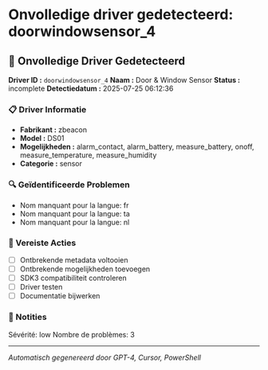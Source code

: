 # Onvolledige driver gedetecteerd: doorwindowsensor_4

## 🚨 Onvolledige Driver Gedetecteerd

**Driver ID :** `doorwindowsensor_4`
**Naam :** Door & Window Sensor
**Status :** incomplete
**Detectiedatum :** 2025-07-25 06:12:36

### 📋 Driver Informatie
- **Fabrikant :** zbeacon
- **Model :** DS01
- **Mogelijkheden :** alarm_contact, alarm_battery, measure_battery, onoff, measure_temperature, measure_humidity
- **Categorie :** sensor

### 🔍 Geïdentificeerde Problemen
- Nom manquant pour la langue: fr
- Nom manquant pour la langue: ta
- Nom manquant pour la langue: nl

### 🎯 Vereiste Acties
- [ ] Ontbrekende metadata voltooien
- [ ] Ontbrekende mogelijkheden toevoegen
- [ ] SDK3 compatibiliteit controleren
- [ ] Driver testen
- [ ] Documentatie bijwerken

### 📝 Notities
Sévérité: low
Nombre de problèmes: 3

---
*Automatisch gegenereerd door GPT-4, Cursor, PowerShell*

